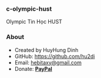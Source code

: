 ### c-olympic-hust
Olympic Tin Học HUST

### About
- Created by HuyHung Dinh
- GitHub: https://github.com/hu2di
- Email: hebitaxy@gmail.com
- Donate: [**PayPal**](https://www.paypal.me/hungdh)
